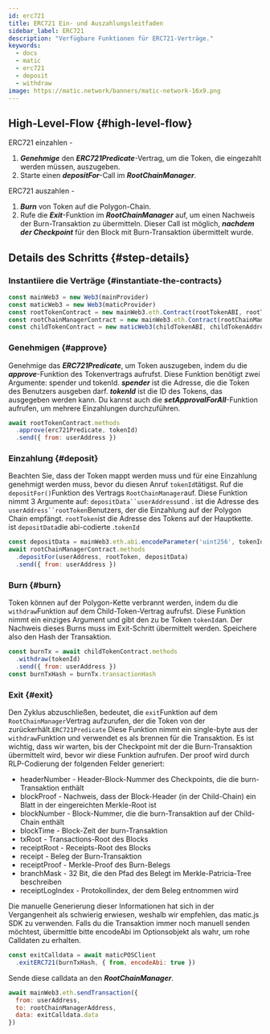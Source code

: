 ```yaml
---
id: erc721
title: ERC721 Ein- und Auszahlungsleitfaden
sidebar_label: ERC721
description: "Verfügbare Funktionen für ERC721-Verträge."
keywords:
  - docs
  - matic
  - erc721
  - deposit
  - withdraw
image: https://matic.network/banners/matic-network-16x9.png
---
```


## High-Level-Flow {#high-level-flow}

ERC721 einzahlen -

1. **_Genehmige_** den **_ERC721Predicate_**-Vertrag, um die Token, die eingezahlt werden müssen, auszugeben.
2. Starte einen **_depositFor_**-Call im **_RootChainManager_**.

ERC721 auszahlen -

1. **_Burn_** von Token auf die Polygon-Chain.
2. Rufe die **_Exit_**-Funktion im **_RootChainManager_** auf, um einen Nachweis der Burn-Transaktion zu übermitteln. Dieser Call ist möglich, **_nachdem der Checkpoint_** für den Block mit Burn-Transaktion übermittelt wurde.

## Details des Schritts {#step-details}

### Instantiiere die Verträge {#instantiate-the-contracts}
```js
const mainWeb3 = new Web3(mainProvider)
const maticWeb3 = new Web3(maticProvider)
const rootTokenContract = new mainWeb3.eth.Contract(rootTokenABI, rootTokenAddress)
const rootChainManagerContract = new mainWeb3.eth.Contract(rootChainManagerABI, rootChainManagerAddress)
const childTokenContract = new maticWeb3(childTokenABI, childTokenAddress)
```

### Genehmigen {#approve}
Genehmige das **_ERC721Predicate_**, um Token auszugeben, indem du die **_approve_**-Funktion des Tokenvertrags aufrufst. Diese Funktion benötigt zwei Argumente: spender und tokenId. **_spender_** ist die Adresse, die die Token des Benutzers ausgeben darf. **_tokenId_** ist die ID des Tokens, das ausgegeben werden kann. Du kannst auch die **_setApprovalForAll_**-Funktion aufrufen, um mehrere Einzahlungen durchzuführen.
```js
await rootTokenContract.methods
  .approve(erc721Predicate, tokenId)
  .send({ from: userAddress })
```

### Einzahlung {#deposit}
Beachten Sie, dass der Token mappt werden muss und für eine Einzahlung genehmigt werden muss, bevor du diesen Anruf `tokenId`tätigst.   Ruf die `depositFor()`Funktion des Vertrags `RootChainManager`auf. Diese Funktion nimmt 3 Argumente auf: `depositData``userAddress`und . ist die Adresse des `userAddress``rootToken`Benutzers, der die Einzahlung auf der Polygon Chain empfängt. `rootToken`ist die Adresse des Tokens auf der Hauptkette. ist `depositData`die abi-codierte .`tokenId`
```js
const depositData = mainWeb3.eth.abi.encodeParameter('uint256', tokenId)
await rootChainManagerContract.methods
  .depositFor(userAddress, rootToken, depositData)
  .send({ from: userAddress })
```

### Burn {#burn}
Token können auf der Polygon-Kette verbrannt werden, indem du die `withdraw`Funktion auf dem Child-Token-Vertrag aufrufst. Diese Funktion nimmt ein einziges Argument und gibt den zu be Token `tokenId`an. Der Nachweis dieses Burns muss im Exit-Schritt übermittelt werden. Speichere also den Hash der Transaktion.
```js
const burnTx = await childTokenContract.methods
  .withdraw(tokenId)
  .send({ from: userAddress })
const burnTxHash = burnTx.transactionHash
```

### Exit {#exit}
Den Zyklus abzuschließen, bedeutet, die `exit`Funktion auf dem `RootChainManager`Vertrag aufzurufen, der die Token von der zurückerhält.`ERC721Predicate` Diese Funktion nimmt ein single-byte aus der `withdraw`Funktion und verwendet es als brennen für die Transaktion. Es ist wichtig, dass wir warten, bis der Checkpoint mit der die Burn-Transaktion übermittelt wird, bevor wir diese Funktion aufrufen. Der proof wird durch RLP-Codierung der folgenden Felder generiert:

- headerNumber - Header-Block-Nummer des Checkpoints, die die burn-Transaktion enthält
- blockProof - Nachweis, dass der Block-Header (in der Child-Chain) ein Blatt in der eingereichten Merkle-Root ist
- blockNumber - Block-Nummer, die die burn-Transaktion auf der Child-Chain enthält
- blockTime - Block-Zeit der burn-Transaktion
- txRoot - Transactions-Root des Blocks
- receiptRoot - Receipts-Root des Blocks
- receipt - Beleg der Burn-Transaktion
- receiptProof - Merkle-Proof des Burn-Belegs
- branchMask - 32 Bit, die den Pfad des Belegt im Merkle-Patricia-Tree beschreiben
- receiptLogIndex - Protokollindex, der dem Beleg entnommen wird

Die manuelle Generierung dieser Informationen hat sich in der Vergangenheit als schwierig erwiesen, weshalb wir empfehlen, das matic.js SDK zu verwenden. Falls du die Transaktion immer noch manuell senden möchtest, übermittle bitte encodeAbi im Optionsobjekt als wahr, um rohe Calldaten zu erhalten.

```js
const exitCalldata = await maticPOSClient
  .exitERC721(burnTxHash, { from, encodeAbi: true })
```

Sende diese calldata an den **_RootChainManager_**.
```js
await mainWeb3.eth.sendTransaction({
  from: userAddress,
  to: rootChainManagerAddress,
  data: exitCalldata.data
})
```
